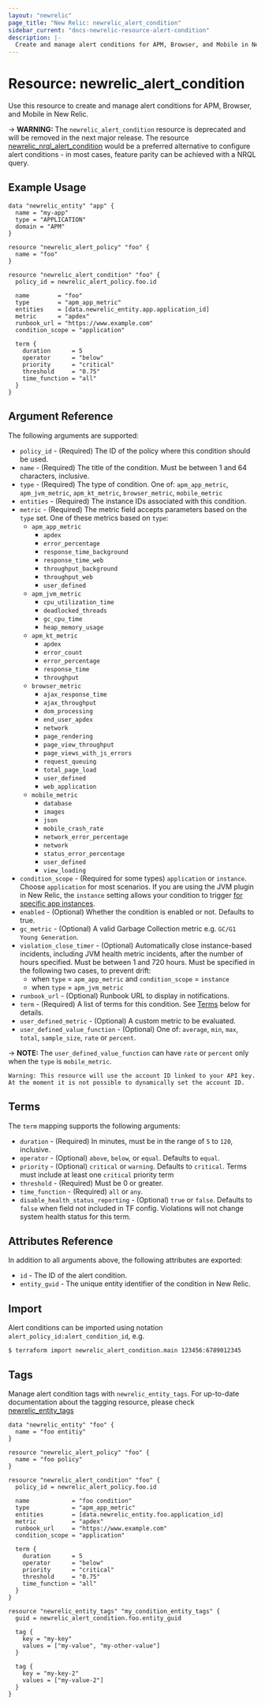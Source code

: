 ```yaml
---
layout: "newrelic"
page_title: "New Relic: newrelic_alert_condition"
sidebar_current: "docs-newrelic-resource-alert-condition"
description: |-
  Create and manage alert conditions for APM, Browser, and Mobile in New Relic.
---
```


# Resource: newrelic_alert_condition

Use this resource to create and manage alert conditions for APM, Browser, and Mobile in New Relic.

-> **WARNING:** The `newrelic_alert_condition` resource is deprecated and will be removed in the next major release. The resource [newrelic_nrql_alert_condition](nrql_alert_condition.html) would be a preferred alternative to configure alert conditions - in most cases, feature parity can be achieved with a NRQL query.

## Example Usage

```hcl
data "newrelic_entity" "app" {
  name = "my-app"
  type = "APPLICATION"
  domain = "APM"
}

resource "newrelic_alert_policy" "foo" {
  name = "foo"
}

resource "newrelic_alert_condition" "foo" {
  policy_id = newrelic_alert_policy.foo.id

  name        = "foo"
  type        = "apm_app_metric"
  entities    = [data.newrelic_entity.app.application_id]
  metric      = "apdex"
  runbook_url = "https://www.example.com"
  condition_scope = "application"

  term {
    duration      = 5
    operator      = "below"
    priority      = "critical"
    threshold     = "0.75"
    time_function = "all"
  }
}
```

## Argument Reference

The following arguments are supported:

- `policy_id` - (Required) The ID of the policy where this condition should be used.
- `name` - (Required) The title of the condition. Must be between 1 and 64 characters, inclusive.
- `type` - (Required) The type of condition. One of: `apm_app_metric`, `apm_jvm_metric`, `apm_kt_metric`, `browser_metric`, `mobile_metric`
- `entities` - (Required) The instance IDs associated with this condition.
- `metric` - (Required) The metric field accepts parameters based on the `type` set. One of these metrics based on `type`:
  - `apm_app_metric`
    - `apdex`
    - `error_percentage`
    - `response_time_background`
    - `response_time_web`
    - `throughput_background`
    - `throughput_web`
    - `user_defined`
  - `apm_jvm_metric`
    - `cpu_utilization_time`
    - `deadlocked_threads`
    - `gc_cpu_time`
    - `heap_memory_usage`
  - `apm_kt_metric`
    - `apdex`
    - `error_count`
    - `error_percentage`
    - `response_time`
    - `throughput`
  - `browser_metric`
    - `ajax_response_time`
    - `ajax_throughput`
    - `dom_processing`
    - `end_user_apdex`
    - `network`
    - `page_rendering`
    - `page_view_throughput`
    - `page_views_with_js_errors`
    - `request_queuing`
    - `total_page_load`
    - `user_defined`
    - `web_application`
  - `mobile_metric`
    - `database`
    - `images`
    - `json`
    - `mobile_crash_rate`
    - `network_error_percentage`
    - `network`
    - `status_error_percentage`
    - `user_defined`
    - `view_loading`
- `condition_scope` - (Required for some types) `application` or `instance`. Choose `application` for most scenarios. If you are using the JVM plugin in New Relic, the `instance` setting allows your condition to trigger [for specific app instances](https://docs.newrelic.com/docs/alerts/new-relic-alerts/defining-conditions/scope-alert-thresholds-specific-instances).
- `enabled` - (Optional) Whether the condition is enabled or not. Defaults to true.
- `gc_metric` - (Optional) A valid Garbage Collection metric e.g. `GC/G1 Young Generation`.
- `violation_close_timer` - (Optional) Automatically close instance-based incidents, including JVM health metric incidents, after the number of hours specified. Must be between 1 and 720 hours. Must be specified in the following two cases, to prevent drift:
  - when `type` = `apm_app_metric` and `condition_scope` = `instance`
  - when `type` = `apm_jvm_metric`
- `runbook_url` - (Optional) Runbook URL to display in notifications.
- `term` - (Required) A list of terms for this condition. See [Terms](#terms) below for details.
- `user_defined_metric` - (Optional) A custom metric to be evaluated.
- `user_defined_value_function` - (Optional) One of: `average`, `min`, `max`, `total`, `sample_size`, `rate` or `percent`.

-> **NOTE:** The `user_defined_value_function` can have `rate` or `percent` only when the `type` is `mobile_metric`.

```
Warning: This resource will use the account ID linked to your API key. At the moment it is not possible to dynamically set the account ID.
```

## Terms

The `term` mapping supports the following arguments:

- `duration` - (Required) In minutes, must be in the range of `5` to `120`, inclusive.
- `operator` - (Optional) `above`, `below`, or `equal`. Defaults to `equal`.
- `priority` - (Optional) `critical` or `warning`. Defaults to `critical`. Terms must include at least one `critical` priority term
- `threshold` - (Required) Must be 0 or greater.
- `time_function` - (Required) `all` or `any`.
- `disable_health_status_reporting` - (Optional) `true` or `false`. Defaults to `false` when field not included in TF config. Violations will not change system health status for this term.

## Attributes Reference

In addition to all arguments above, the following attributes are exported:

- `id` - The ID of the alert condition.
- `entity_guid` - The unique entity identifier of the condition in New Relic.

## Import

Alert conditions can be imported using notation `alert_policy_id:alert_condition_id`, e.g.

```
$ terraform import newrelic_alert_condition.main 123456:6789012345
```

## Tags

Manage alert condition tags with `newrelic_entity_tags`. For up-to-date documentation about the tagging resource, please check [newrelic_entity_tags](entity_tags.html#example-usage)

```hcl
data "newrelic_entity" "foo" {
  name = "foo entitiy"
}

resource "newrelic_alert_policy" "foo" {
  name = "foo policy"
}

resource "newrelic_alert_condition" "foo" {
  policy_id = newrelic_alert_policy.foo.id

  name            = "foo condition"
  type            = "apm_app_metric"
  entities        = [data.newrelic_entity.foo.application_id]
  metric          = "apdex"
  runbook_url     = "https://www.example.com"
  condition_scope = "application"

  term {
    duration      = 5
    operator      = "below"
    priority      = "critical"
    threshold     = "0.75"
    time_function = "all"
  }
}

resource "newrelic_entity_tags" "my_condition_entity_tags" {
  guid = newrelic_alert_condition.foo.entity_guid

  tag {
    key = "my-key"
    values = ["my-value", "my-other-value"]
  }

  tag {
    key = "my-key-2"
    values = ["my-value-2"]
  }
}
```
